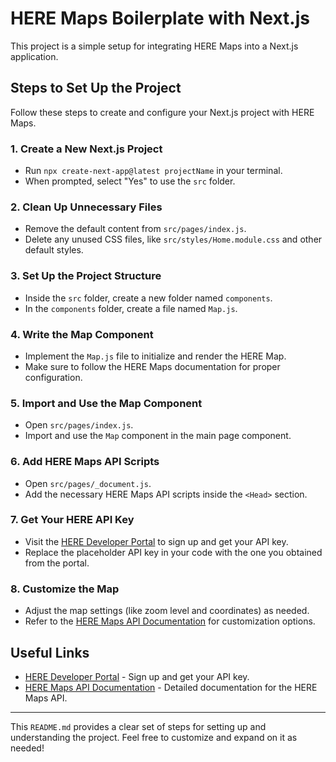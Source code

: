 # HERE Maps Boilerplate with Next.js

This project is a simple setup for integrating HERE Maps into a Next.js application.

## Steps to Set Up the Project

Follow these steps to create and configure your Next.js project with HERE Maps.

### 1. Create a New Next.js Project

- Run `npx create-next-app@latest projectName` in your terminal.
- When prompted, select "Yes" to use the `src` folder.

### 2. Clean Up Unnecessary Files

- Remove the default content from `src/pages/index.js`.
- Delete any unused CSS files, like `src/styles/Home.module.css` and other default styles.

### 3. Set Up the Project Structure

- Inside the `src` folder, create a new folder named `components`.
- In the `components` folder, create a file named `Map.js`.

### 4. Write the Map Component

- Implement the `Map.js` file to initialize and render the HERE Map.
- Make sure to follow the HERE Maps documentation for proper configuration.

### 5. Import and Use the Map Component

- Open `src/pages/index.js`.
- Import and use the `Map` component in the main page component.

### 6. Add HERE Maps API Scripts

- Open `src/pages/_document.js`.
- Add the necessary HERE Maps API scripts inside the `<Head>` section.

### 7. Get Your HERE API Key

- Visit the [HERE Developer Portal](https://developer.here.com) to sign up and get your API key.
- Replace the placeholder API key in your code with the one you obtained from the portal.

### 8. Customize the Map

- Adjust the map settings (like zoom level and coordinates) as needed.
- Refer to the [HERE Maps API Documentation](https://developer.here.com/documentation) for customization options.

## Useful Links

- [HERE Developer Portal](https://developer.here.com) - Sign up and get your API key.
- [HERE Maps API Documentation](https://developer.here.com/documentation) - Detailed documentation for the HERE Maps API.

---

This `README.md` provides a clear set of steps for setting up and understanding the project. Feel free to customize and expand on it as needed!
